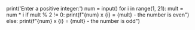 print('Enter a positive integer:')
num = input()
for i in range(1, 21):
        mult = num * i
        if mult % 2 != 0:
            print(f"{num} x {i} = {mult} - the number is even")
        else:
            print(f"{num} x {i} = {mult} - the number is odd")
